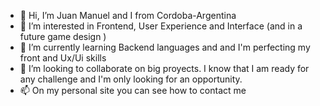 - 👋 Hi, I’m Juan Manuel and I from Cordoba-Argentina
- 👀 I’m interested in Frontend, User Experience and Interface (and in a future game design )
- 🌱 I’m currently learning Backend languages and and I'm perfecting my front and Ux/Ui skills
- 💞️ I’m looking to collaborate on big proyects. I know that I am ready for any challenge and I'm only looking for an opportunity.
- 📫 On my personal site you can see how to contact me

<!---
PERSONAL WEB SITE: https://juanmaa7.github.io/JuanCosciaPortfolio/
--->
